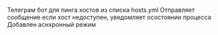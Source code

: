 Телеграм бот для пинга хостов из списка hosts.yml
Отправляет сообщение если хост недоступен, уведомляет осостоянии процесса
Добавлен аснхронный режим
